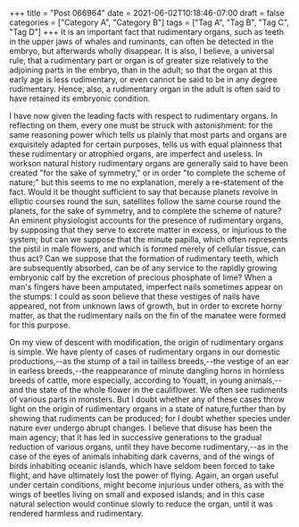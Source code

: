 +++
title = "Post 066964"
date = 2021-06-02T10:18:46-07:00
draft = false
categories = ["Category A", "Category B"]
tags = ["Tag A", "Tag B", "Tag C", "Tag D"]
+++
It is an important fact that rudimentary organs, such as teeth in the upper jaws of whales and ruminants, can often be detected in the embryo, but afterwards wholly disappear. It is also, I believe, a universal rule, that a rudimentary part or organ is of greater size relatively to the adjoining parts in the embryo, than in the adult; so that the organ at this early age is less rudimentary, or even cannot be said to be in any degree rudimentary. Hence, also, a rudimentary organ in the adult is often said to have retained its embryonic condition.

I have now given the leading facts with respect to rudimentary organs. In reflecting on them, every one must be struck with astonishment: for the same reasoning power which tells us plainly that most parts and organs are exquisitely adapted for certain purposes, tells us with equal plainness that these rudimentary or atrophied organs, are imperfect and useless. In workson natural history rudimentary organs are generally said to have been created "for the sake of symmetry," or in order "to complete the scheme of nature;" but this seems to me no explanation, merely a re-statement of the fact. Would it be thought sufficient to say that because planets revolve in elliptic courses round the sun, satellites follow the same course round the planets, for the sake of symmetry, and to complete the scheme of nature? An eminent physiologist accounts for the presence of rudimentary organs, by supposing that they serve to excrete matter in excess, or injurious to the system; but can we suppose that the minute papilla, which often represents the pistil in male flowers, and which is formed merely of cellular tissue, can thus act? Can we suppose that the formation of rudimentary teeth, which are subsequently absorbed, can be of any service to the rapidly growing embryonic calf by the excretion of precious phosphate of lime? When a man's fingers have been amputated, imperfect nails sometimes appear on the stumps: I could as soon believe that these vestiges of nails have appeared, not from unknown laws of growth, but in order to excrete horny matter, as that the rudimentary nails on the fin of the manatee were formed for this purpose.

On my view of descent with modification, the origin of rudimentary organs is simple. We have plenty of cases of rudimentary organs in our domestic productions,--as the stump of a tail in tailless breeds,--the vestige of an ear in earless breeds,--the reappearance of minute dangling horns in hornless breeds of cattle, more especially, according to Youatt, in young animals,--and the state of the whole flower in the cauliflower. We often see rudiments of various parts in monsters. But I doubt whether any of these cases throw light on the origin of rudimentary organs in a state of nature,further than by showing that rudiments can be produced; for I doubt whether species under nature ever undergo abrupt changes. I believe that disuse has been the main agency; that it has led in successive generations to the gradual reduction of various organs, until they have become rudimentary,--as in the case of the eyes of animals inhabiting dark caverns, and of the wings of birds inhabiting oceanic islands, which have seldom been forced to take flight, and have ultimately lost the power of flying. Again, an organ useful under certain conditions, might become injurious under others, as with the wings of beetles living on small and exposed islands; and in this case natural selection would continue slowly to reduce the organ, until it was rendered harmless and rudimentary.
